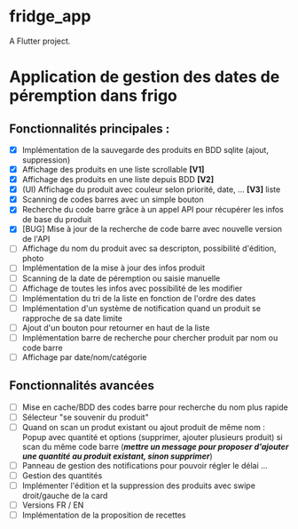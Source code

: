 # fridge_app

A Flutter project.

# Application de gestion des dates de péremption dans frigo
## Fonctionnalités principales :
- [x] Implémentation de la sauvegarde des produits en BDD sqlite (ajout, suppression)
- [x] Affichage des produits en une liste scrollable **[V1]**
- [x] Affichage des produits en une liste depuis BDD **[V2]**
- [x] (UI) Affichage du produit avec couleur selon priorité, date, ... **[V3]** liste
- [x] Scanning de codes barres avec un simple bouton
- [x] Recherche du code barre grâce à un appel API pour récupérer les infos de base du produit 
- [x] [BUG] Mise à jour de la recherche de code barre avec nouvelle version de l'API
- [ ] Affichage du nom du produit avec sa descripton, possibilité d'édition, photo
- [ ] Implémentation de la mise à jour des infos produit
- [ ] Scanning de la date de péremption ou saisie manuelle
- [ ] Affichage de toutes les infos avec possibilité de les modifier
- [ ] Implémentation du tri de la liste en fonction de l'ordre des dates
- [ ] Implémentation d'un système de notification quand un produit se rapproche de sa date limite
- [ ] Ajout d'un bouton pour retourner en haut de la liste
- [ ] Implémentation barre de recherche pour chercher produit par nom ou code barre
- [ ] Affichage par date/nom/catégorie
  
## Fonctionnalités avancées
- [ ] Mise en cache/BDD des codes barre pour recherche du nom plus rapide
- [ ] Sélecteur "se souvenir du produit"
- [ ] Quand on scan un produt existant ou ajout produit de même nom : Popup avec quantité et options (supprimer, ajouter plusieurs produit) si scan du même code barre (***mettre un message pour proposer d'ajouter une quantité au produit existant, sinon supprimer***)
- [ ] Panneau de gestion des notifications pour pouvoir régler le délai ... 
- [ ] Gestion des quantités 
- [ ] Implémenter l'édition et la suppression des produits avec swipe droit/gauche de la card 
- [ ] Versions FR / EN
- [ ] Implémentation de la proposition de recettes 